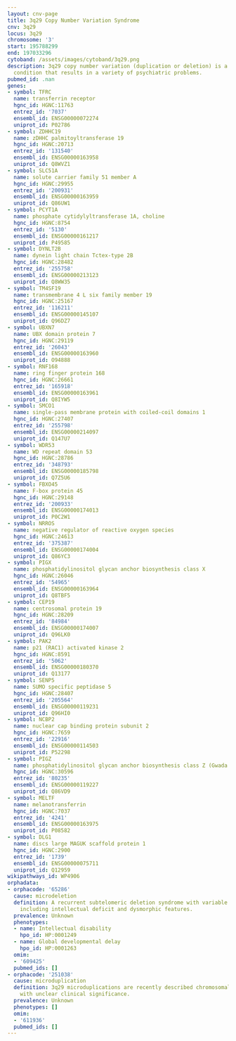 ```yaml
---
layout: cnv-page
title: 3q29 Copy Number Variation Syndrome
cnv: 3q29
locus: 3q29
chromosome: '3'
start: 195788299
end: 197033296
cytoband: /assets/images/cytoband/3q29.png
description: 3q29 copy number variation (duplication or deletion) is a rare genetic
  condition that results in a variety of psychiatric problems.
pubmed_id: .nan
genes:
- symbol: TFRC
  name: transferrin receptor
  hgnc_id: HGNC:11763
  entrez_id: '7037'
  ensembl_id: ENSG00000072274
  uniprot_id: P02786
- symbol: ZDHHC19
  name: zDHHC palmitoyltransferase 19
  hgnc_id: HGNC:20713
  entrez_id: '131540'
  ensembl_id: ENSG00000163958
  uniprot_id: Q8WVZ1
- symbol: SLC51A
  name: solute carrier family 51 member A
  hgnc_id: HGNC:29955
  entrez_id: '200931'
  ensembl_id: ENSG00000163959
  uniprot_id: Q86UW1
- symbol: PCYT1A
  name: phosphate cytidylyltransferase 1A, choline
  hgnc_id: HGNC:8754
  entrez_id: '5130'
  ensembl_id: ENSG00000161217
  uniprot_id: P49585
- symbol: DYNLT2B
  name: dynein light chain Tctex-type 2B
  hgnc_id: HGNC:28482
  entrez_id: '255758'
  ensembl_id: ENSG00000213123
  uniprot_id: Q8WW35
- symbol: TM4SF19
  name: transmembrane 4 L six family member 19
  hgnc_id: HGNC:25167
  entrez_id: '116211'
  ensembl_id: ENSG00000145107
  uniprot_id: Q96DZ7
- symbol: UBXN7
  name: UBX domain protein 7
  hgnc_id: HGNC:29119
  entrez_id: '26043'
  ensembl_id: ENSG00000163960
  uniprot_id: O94888
- symbol: RNF168
  name: ring finger protein 168
  hgnc_id: HGNC:26661
  entrez_id: '165918'
  ensembl_id: ENSG00000163961
  uniprot_id: Q8IYW5
- symbol: SMCO1
  name: single-pass membrane protein with coiled-coil domains 1
  hgnc_id: HGNC:27407
  entrez_id: '255798'
  ensembl_id: ENSG00000214097
  uniprot_id: Q147U7
- symbol: WDR53
  name: WD repeat domain 53
  hgnc_id: HGNC:28786
  entrez_id: '348793'
  ensembl_id: ENSG00000185798
  uniprot_id: Q7Z5U6
- symbol: FBXO45
  name: F-box protein 45
  hgnc_id: HGNC:29148
  entrez_id: '200933'
  ensembl_id: ENSG00000174013
  uniprot_id: P0C2W1
- symbol: NRROS
  name: negative regulator of reactive oxygen species
  hgnc_id: HGNC:24613
  entrez_id: '375387'
  ensembl_id: ENSG00000174004
  uniprot_id: Q86YC3
- symbol: PIGX
  name: phosphatidylinositol glycan anchor biosynthesis class X
  hgnc_id: HGNC:26046
  entrez_id: '54965'
  ensembl_id: ENSG00000163964
  uniprot_id: Q8TBF5
- symbol: CEP19
  name: centrosomal protein 19
  hgnc_id: HGNC:28209
  entrez_id: '84984'
  ensembl_id: ENSG00000174007
  uniprot_id: Q96LK0
- symbol: PAK2
  name: p21 (RAC1) activated kinase 2
  hgnc_id: HGNC:8591
  entrez_id: '5062'
  ensembl_id: ENSG00000180370
  uniprot_id: Q13177
- symbol: SENP5
  name: SUMO specific peptidase 5
  hgnc_id: HGNC:28407
  entrez_id: '205564'
  ensembl_id: ENSG00000119231
  uniprot_id: Q96HI0
- symbol: NCBP2
  name: nuclear cap binding protein subunit 2
  hgnc_id: HGNC:7659
  entrez_id: '22916'
  ensembl_id: ENSG00000114503
  uniprot_id: P52298
- symbol: PIGZ
  name: phosphatidylinositol glycan anchor biosynthesis class Z (Gwada blood group)
  hgnc_id: HGNC:30596
  entrez_id: '80235'
  ensembl_id: ENSG00000119227
  uniprot_id: Q86VD9
- symbol: MELTF
  name: melanotransferrin
  hgnc_id: HGNC:7037
  entrez_id: '4241'
  ensembl_id: ENSG00000163975
  uniprot_id: P08582
- symbol: DLG1
  name: discs large MAGUK scaffold protein 1
  hgnc_id: HGNC:2900
  entrez_id: '1739'
  ensembl_id: ENSG00000075711
  uniprot_id: Q12959
wikipathways_id: WP4906
orphadata:
- orphacode: '65286'
  cause: microdeletion
  definition: A recurrent subtelomeric deletion syndrome with variable clinical manifestations
    including intellectual deficit and dysmorphic features.
  prevalence: Unknown
  phenotypes:
  - name: Intellectual disability
    hpo_id: HP:0001249
  - name: Global developmental delay
    hpo_id: HP:0001263
  omim:
  - '609425'
  pubmed_ids: []
- orphacode: '251038'
  cause: microduplication
  definition: 3q29 microduplications are recently described chromosomal abnormalities
    with unclear clinical significance.
  prevalence: Unknown
  phenotypes: []
  omim:
  - '611936'
  pubmed_ids: []
---
```

